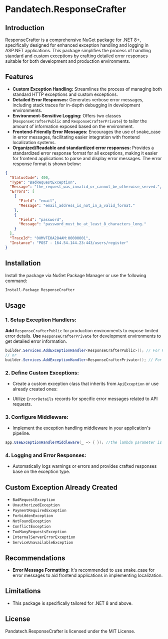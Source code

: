 # Pandatech.ResponseCrafter

## Introduction

ResponseCrafter is a comprehensive NuGet package for .NET 8+, specifically designed for enhanced exception handling and
logging in ASP.NET applications. This package simplifies the process of handling standard and custom exceptions by
crafting detailed error responses suitable for both development and production environments.

## Features

* **Custom Exception Handling:** Streamlines the process of managing both standard HTTP exceptions and custom
  exceptions.
* **Detailed Error Responses:** Generates verbose error messages, including stack traces for in-depth debugging in
  development environments.
* **Environment-Sensitive Logging:** Offers two classes (`ResponseCrafterPublic` and `ResponseCrafterPrivate`) to tailor
  the
  amount of information exposed based on the environment.
* **Frontend-Friendly Error Messages:** Encourages the use of snake_case in error messages, facilitating easier
  integration with frontend localization systems.
* **Organized/Readable and standardized error responses:** Provides a standardized error response format for all
  exceptions, making it easier for frontend applications to parse and display error messages. The error response format is shown below:
```json
{
  "StatusCode": 400,
  "Type": "BadRequestException",
  "Message": "the_request_was_invalid_or_cannot_be_otherwise_served.",
  "Errors": [
    {
      "Field": "email",
      "Message": "email_address_is_not_in_a_valid_format."
    },
    {
      "Field": "password",
      "Message": "password_must_be_at_least_8_characters_long."
    }
  ],
  "TraceId": "0HMVFE0A284AM:00000001",
  "Instance": "POST - 164.54.144.23:443/users/register"
}

````

## Installation

Install the package via NuGet Package Manager or use the following command:

```bash
Install-Package ResponseCrafter
```

## Usage

### 1. Setup Exception Handlers:

**Add** `ResponseCrafterPublic` for production environments to expose limited error details.
**Use** `ResponseCrafterPrivate` for development environments to get detailed error information.

```csharp
builder.Services.AddExceptionHandler<ResponseCrafterPublic>(); // For Production
// or
builder.Services.AddExceptionHandler<ResponseCrafterPrivate>(); // For Development
```

### 2. Define Custom Exceptions:

* Create a custom exception class that inherits from `ApiException` or use already created ones:

* Utilize `ErrorDetails` records for specific error messages related to API requests.

### 3. Configure Middleware:

* Implement the exception handling middleware in your application's pipeline.

```csharp
app.UseExceptionHandlerMiddleware(_ => { }); //the lambda parameter is not needed it is just .net 8 bug which might be fixed in the future
```

### 4. Logging and Error Responses:

* Automatically logs warnings or errors and provides crafted responses base on the exception type.

## Custom Exception Already Created

* `BadRequestException`
* `UnauthorizedException`
* `PaymentRequiredException`
* `ForbiddenException`
* `NotFoundException`
* `ConflictException`
* `TooManyRequestsException`
* `InternalServerErrorException`
* `ServiceUnavailableException`

## Recommendations

* **Error Message Formatting:** It's recommended to use snake_case for error messages to aid frontend applications in
  implementing localization.

## Limitations

* This package is specifically tailored for .NET 8 and above.

## License

Pandatech.ResponseCrafter is licensed under the MIT License.